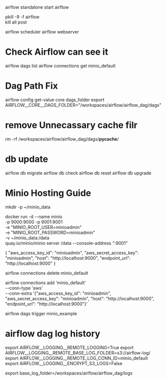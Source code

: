 airflow standalone start airflow


pkill -9 -f airflow   
kill all post


airflow scheduler
airflow webserver

# Check Airflow can see it
airflow dags list
airflow connections get minio_default

# Dag Path Fix
airflow config get-value core dags_folder
export AIRFLOW__CORE__DAGS_FOLDER="/workspaces/airflow/airflow_dag/dags"

# remove Unnecassary cache filr
rm -rf /workspaces/airflow/airflow_dag/dags/__pycache__/

# db update
airflow db migrate
airflow db check
airflow db reset
airflow db upgrade


# Minio Hosting Guide

mkdir -p ~/minio_data

docker run -d --name minio \
  -p 9000:9000 -p 9001:9001 \
  -e "MINIO_ROOT_USER=minioadmin" \
  -e "MINIO_ROOT_PASSWORD=minioadmin" \
  -v ~/minio_data:/data \
  quay.io/minio/minio server /data --console-address ":9001"


  {
  "aws_access_key_id": "minioadmin",
  "aws_secret_access_key": "minioadmin",
  "host": "http://localhost:9000",
  "endpoint_url": "http://localhost:9000"
}

airflow connections delete minio_default

airflow connections add 'minio_default' \
    --conn-type 'aws' \
    --conn-extra '{"aws_access_key_id": "minioadmin", "aws_secret_access_key": "minioadmin", "host": "http://localhost:9000", "endpoint_url": "http://localhost:9000"}'

airflow dags trigger minio_example

# airflow dag log history
export AIRFLOW__LOGGING__REMOTE_LOGGING=True
export AIRFLOW__LOGGING__REMOTE_BASE_LOG_FOLDER=s3://airflow-log/
export AIRFLOW__LOGGING__REMOTE_LOG_CONN_ID=minio_default
export AIRFLOW__LOGGING__ENCRYPT_S3_LOGS=False

export base_log_folder=/workspaces/airflow/airflow_dag/logs




